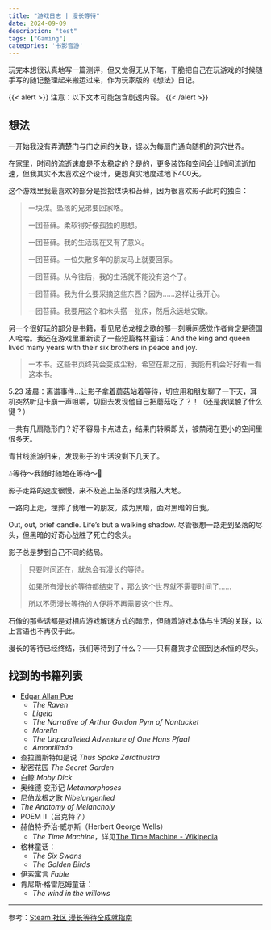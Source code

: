 ```yaml
---
title: "游戏日志 | 漫长等待"
date: 2024-09-09
description: "test"
tags: ["Gaming"]
categories: '书影音游'
---
```


玩完本想很认真地写一篇测评，但又觉得无从下笔，干脆把自己在玩游戏的时候随手写的随记整理起来搬运过来，作为玩家版的《想法》日记。
<!--more-->

{{< alert  >}}
注意：以下文本可能包含剧透内容。
{{< /alert  >}}

## 想法

一开始我没有弄清楚门与门之间的关联，误以为每扇门通向随机的洞穴世界。

在家里，时间的流逝速度是不太稳定的？是的，更多装饰和空间会让时间流逝加速，但我其实不太喜欢这个设计，更想真实地度过地下400天。

这个游戏里我最喜欢的部分是捡拾煤块和苔藓，因为很喜欢影子此时的独白：

> 一块煤。坠落的兄弟要回家咯。
> 
> 一团苔藓。柔软得好像孤独的思想。
> 
> 一团苔藓。我的生活现在又有了意义。
> 
> 一团苔藓。一位失散多年的朋友马上就要回家。
> 
> 一团苔藓。从今往后，我的生活就不能没有这个了。
> 
> 一团苔藓。我为什么要采摘这些东西？因为……这样让我开心。
> 
> 一团苔藓。我要用这个和木头搭一张床，然后永远地安歇。

另一个很好玩的部分是书籍，看见尼伯龙根之歌的那一刻瞬间感觉作者肯定是德国人哈哈。我还在游戏里重新读了一些短篇格林童话：And the king and queen lived many years with their six brothers in peace and joy.

> 一本书。这些书页终究会变成尘粉，希望在那之前，我能有机会好好看一看这本书。

5.23 凌晨：离谱事件…让影子拿着蘑菇站着等待，切应用和朋友聊了一下天，耳机突然听见卡崩一声咀嚼，切回去发现他自己把蘑菇吃了？！（还是我误触了什么键？）

一共有几扇隐形门？好不容易卡点进去，结果门转瞬即关，被禁闭在更小的空间里很多天。

青甘线旅游归来，发现影子的生活没剩下几天了。

🎶等待～我随时随地在等待～🎵

影子走路的速度很慢，来不及追上坠落的煤块融入大地。

一路向上走，埋葬了我唯一的朋友。成为黑暗，面对黑暗的自我。

Out, out, brief candle. Life’s but a walking shadow. 尽管很想一路走到坠落的尽头，但黑暗的好奇心战胜了死亡的念头。

影子总是梦到自己不同的结局。

> 只要时间还在，就总会有漫长的等待。
> 
> 如果所有漫长的等待都结束了，那么这个世界就不需要时间了……
> 
> 所以不愿漫长等待的人便将不再需要这个世界。

石像的那些话都是对相应游戏解谜方式的暗示，但随着游戏本体与生活的关联，以上言语也不再仅于此。

漫长的等待已经终结，我们等待到了什么？——只有蠢货才企图到达永恒的尽头。


## 找到的书籍列表

- [Edgar Allan Poe](https://en.wikipedia.org/wiki/Edgar_Allan_Poe)
	- *The Raven*
	- *Ligeia*
	- *The Narrative of Arthur Gordon Pym of Nantucket*
	- *Morella*
	- *The Unparalleled Adventure of One Hans Pfaal*
	- *Amontillado*
- 查拉图斯特如是说 *Thus Spoke Zarathustra*
- 秘密花园 *The Secret Garden*
- 白鲸 *Moby Dick*
- 奥维德 变形记 *Metamorphoses*
- 尼伯龙根之歌 *Nibelungenlied*
- *The Anatomy of Melancholy*
- POEM II（吕克特？）
- 赫伯特·乔治·威尔斯（Herbert George Wells）
	- *The Time Machine*，详见[The Time Machine - Wikipedia](https://en.wikipedia.org/wiki/The_Time_Machine)
- 格林童话：
	- *The Six Swans*
	- *The Golden Birds*
- 伊索寓言 *Fable*
- 肯尼斯·格雷厄姆童话：
	- *The wind in the willows*


---

参考：[Steam 社区 漫长等待全成就指南](https://steamcommunity.com/sharedfiles/filedetails/?id=2045137218)